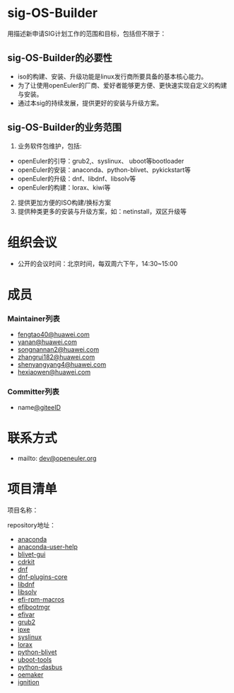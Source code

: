 # sig-OS-Builder

用描述新申请SIG计划工作的范围和目标，包括但不限于：

## sig-OS-Builder的必要性
- iso的构建、安装、升级功能是linux发行商所要具备的基本核心能力。  
- 为了让使用openEuler的厂商、爱好者能够更方便、更快速实现自定义的构建与安装。  
- 通过本sig的持续发展，提供更好的安装与升级方案。
## sig-OS-Builder的业务范围
1. 业务软件包维护，包括:  
- openEuler的引导：grub2,、syslinux、 uboot等bootloader  
- openEuler的安装：anaconda、python-blivet、pykickstart等  
- openEuler的升级：dnf、libdnf、libsolv等  
- openEuler的构建：lorax、kiwi等  

2. 提供更加方便的ISO构建/换标方案
3. 提供种类更多的安装与升级方案，如：netinstall，双区升级等

# 组织会议

- 公开的会议时间：北京时间，每双周六下午，14:30~15:00

# 成员

### Maintainer列表

- fengtao40@huawei.com
- yanan@huawei.com
- songnannan2@huawei.com
- zhangrui182@huawei.com
- shenyangyang4@huawei.com
- hexiaowen@huawei.com

### Committer列表

- name[@giteeID](giteeID链接)

# 联系方式

- mailto: dev@openeuler.org

# 项目清单

项目名称：

repository地址：
 
 - [anaconda](https://gitee.com/src-openeuler/anaconda)
 - [anaconda-user-help](https://gitee.com/src-openeuler/anaconda-user-help)
 - [blivet-gui](https://gitee.com/src-openeuler/blivet-gui)
 - [cdrkit](https://gitee.com/src-openeuler/cdrkit)
 - [dnf](https://gitee.com/src-openeuler/dnf)
 - [dnf-plugins-core](https:/gitee.com/src-openeuler/dnf-plugins-core)
 - [libdnf](https:/gitee.com/src-openeuler/libdnf)
 - [libsolv](https://gitee.com/src-openeuler/libsolv)
 - [efi-rpm-macros](https://gitee.com/src-openeuler/efi-rpm-macros)
 - [efibootmgr](https://gitee.com/src-openeuler/efibootmgr)
 - [efivar](https://gitee.com/src-openeuler/efivar)
 - [grub2](https://gitee.com/openeuler/grub2)
 - [ipxe](https://gitee.com/openeuler/ipxe)
 - [syslinux](https://gitee.com/src-openeuler/syslinux)
 - [lorax](https://gitee.com/src-openeuler/lorax)
 - [python-blivet](https://gitee.com/src-openeuler/python-blivet)
 - [uboot-tools](https://gitee.com/src-openeuler/uboot-tools)
 - [python-dasbus](https://gitee.com/src-openeuler/python-dasbus)
 - [oemaker](https://gitee.com/openeuler/oemaker)
 - [ignition](https://gitee.com/src-openeuler/ignition)
